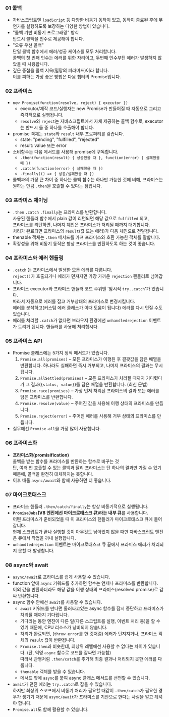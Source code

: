 ### 01 콜백

- 자바스크립트엔 `loadScript` 등 다양한 비동기 동작이 있고, 동작이 종료된 후에 무언가를 실행하도록 보장하는 다양한 방법이 있습니다.
- "콜백 기반 비동기 프로그래밍" 방식  
  반드시 콜백을 인수로 제공해야 합니다. 
- "오류 우선 콜백"  
  단일 콜백 함수에서 에러/성공 케이스를 모두 처리합니다.  
  콜백의 첫 번째 인수는 에러를 위한 자리이고, 두번째 인수부턴 에러가 발생하지 않았을 때 사용합니다.
- 깊은 중첩을 콜백 지옥(멸망의 피라미드)이라 합니다.   
  이를 피하는 가장 좋은 방법은 다음 챕터의 Promise입니다.

### 02 프라미스

- `new Promise(function(resolve, reject) { executor })`  
  - executor/제작 코드/실행자는 new Promise가 만들어질 때 자동으로 그리고 즉각적으로 실행됩니다.  
  - `resolve`와 `reject`는 자바스크립트에서 자체 제공하는 콜백 함수로, executor는 반드시 둘 중 하나를 호출해야 합니다.
- promise 객체는 `state`와 `result` 내부 프로퍼티를 갖습니다.
  - state: "pending", "fulfilled", "rejected"
  - result: value 또는 error
- 소비함수는 다음 메서드를 사용해 promise에 구독합니다.
  - `.then(function(result) { 성공했을 때 }, function(error) { 실패했을 때 })`
  - `.catch(function(error) { 실패했을 때 })`
  - `.finally(() => { 성공/실패했을 때 }) `
- 콜백과의 가장 큰 차이 중 하나는 콜백 함수는 하나만 가능한 것에 비해, 프라미스는 원하는 만큼 `.then`을 호출할 수 있다는 점입니다.

### 03 프라미스 체이닝

- `.then` `.catch` `.finally`는 프라미스를 반환합니다.  
  사용된 핸들러 함수에서 plain 값이 리턴되면 해당 값으로 `fulfilled` 되고,  
  프라미스를 리턴하면, 나머지 체인은 프라미스가 처리될 때까지 대기합니다.   
  처리가 완료되면 프라미스의 `result`(값 또는 에러)가 다음 체인으로 전달됩니다.
- thenable 객체는 `.then` 메서드를 가져 프라미스와 호환 가능한 객체를 말합니다.
- 확장성을 위해 비동기 동작은 항상 프라미스를 반환하도록 하는 것이 좋습니다.

### 04 프라미스와 에러 핸들링

- `.catch` 는 프라미스에서 발생한 모든 에러를 다룹니다.   
  `reject()`가 호출되거나 에러가 던져지면 가장 가까운 `rejection` 핸들러로 넘어갑니다.
- 프라미스 executor와 프라미스 핸들러 코드 주위엔 '암시적 `try..catch`'가 있습니다.  
  따라서 자동으로 에러를 잡고 거부상태의 프라미스로 변경시킵니다.  
  에러를 분석하고(커스텀 에러 클래스가 이때 도움이 됩니다) 에러를 다시 던질 수도 있습니다.
- 에러를 처리할 `.catch`가 없다면 브라우저 환경에선 `unhandledrejection` 이벤트가 트리거 됩니다. 핸들러를 사용해 처리합시다.

### 05 프라미스 API

- Promise 클래스에는 5가지 정적 메서드가 있습니다.
  1. `Promise.all(promises)` – 모든 프라미스가 이행된 후 결괏값을 담은 배열을 반환합니다. 하나라도 실패하면 즉시 거부되고, 나머지 프라미스의 결과는 무시됩니다.
  2. `Promise.allSettled(promises)` – 모든 프라미스가 처리될 때까지 기다렸다가 그 결과(`{status, value}`)를 담은 배열을 반환합니다. (최신 문법)
  3. `Promise.race(promises)` – 가장 먼저 처리된 프라미스의 결과 또는 에러를 담은 프라미스를 반환합니다.
  4. `Promise.resolve(value)` – 주어진 값을 사용해 이행 상태의 프라미스를 만듭니다.
  5. `Promise.reject(error)` – 주어진 에러를 사용해 거부 상태의 프라미스를 만듭니다.
- 실무에선 `Promise.all`을 가장 많이 사용합니다.

### 06 프라미스화

- **프라미스화(promisification)**   
  콜백을 받는 함수를 프라미스를 반환하는 함수로 바꾸는 것  
  단, 여러 번 호출할 수 있는 콜백과 달리 프라미스는 단 하나의 결과만 가질 수 있기 때문에, 콜백을 완전히 대체하지는 못합니다.
- 이후 배울 `async/await`와 함께 사용하면 더 좋습니다.   
  
### 07 마이크로태스크

- 프라미스 핸들러 `.then/catch/finally`는 항상 비동기적으로 실행됩니다.
- **`PromiseJobs`(V8 엔진에선 마이크로태스크 큐)라는 내부 큐**를 사용합니다.   
  어떤 프라미스가 준비되었을 때 이 프라미스의 핸들러가 마이크로태스크 큐에 들어갑니다.   
  현재 스크립트가 끝나 실행할 것이 아무것도 남아있지 않을 때만 자바스크립트 엔진은 큐에서 작업을 꺼내 실행합니다.
- `unhandledrejection` 이벤트는 마이크로태스크 큐 끝에서 프라미스 에러가 처리되지 못할 때 발생합니다.  

### 08 async와 await

- `async/await`로 프라미스를 쉽게 사용할 수 있습니다.
- function 앞에 `async` 키워드를 추가하면 함수는 언제나 프라미스를 반환합니다.  
  이외 값을 반환하더라도 해당 값을 이행 상태의 프라미스(resolved promise)로 감싸 반환합니다.
- async 함수 안에선 `await`를 사용할 수 있습니다. 
  - `await` 키워드를 만나면 둘러싸고있는 async 함수를 잠시 중단하고 프라미스가 처리될 때까지 기다립니다.
  - 기다리는 동안 엔진이 다른 일(다른 스크립트를 실행, 이벤트 처리 등)을 할 수 있기 때문에, CPU 리소스가 낭비되지 않습니다.
  - 처리가 완료되면, (`throw error`를 한 것처럼) 에러가 던져지거나, 프라미스 객체의 `result` 값이 반환됩니다.
  - `Promise.then`과 비슷한데, 최상위 레벨에선 사용할 수 없다는 차이가 있습니다. (단, 익명 `async` 함수로 코드를 감싸면 가능함)  
    따라서 관행처럼 `.then/catch`를 추가해 최종 결과나 처리되지 못한 에러를 다룹니다.  
  - `thenable` 객체를 받을 수 있습니다.
  - 메서드 앞에 `async`를 붙여 async 클래스 메서드를 선언할 수 있습니다.  
- `await`가 던진 에러는 `try..catch`로 잡을 수 있습니다.   
  하지만 최상위 스코프에서 비동기 처리가 필요할 때같이 `.then/catch`가 필요한 경우가 생기기 때문에 `async/await`가 프라미스를 기반으로 한다는 사실을 알고 계셔야 합니다.
- `Promise.all`도 함께 활용할 수 있습니다.
